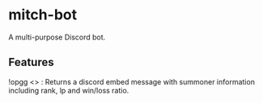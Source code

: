 # mitch-bot
A multi-purpose Discord bot.

## Features
!opgg <<summoner name>> : Returns a discord embed message with summoner information including rank, lp and win/loss ratio.

